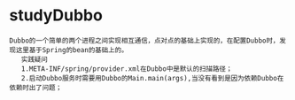 # studyDubbo
    Dubbo的一个简单的两个进程之间实现相互通信，点对点的基础上实现的，在配置Dubbo时，发现这里基于Spring的bean的基础上的。
       实践疑问
       1.META-INF/spring/provider.xml在Dubbo中是默认的扫描路径；
       2.启动Dubbo服务时需要用Dubbo的Main.main(args),当没有看到是因为依赖Dubbo在依赖时出了问题；
  	
